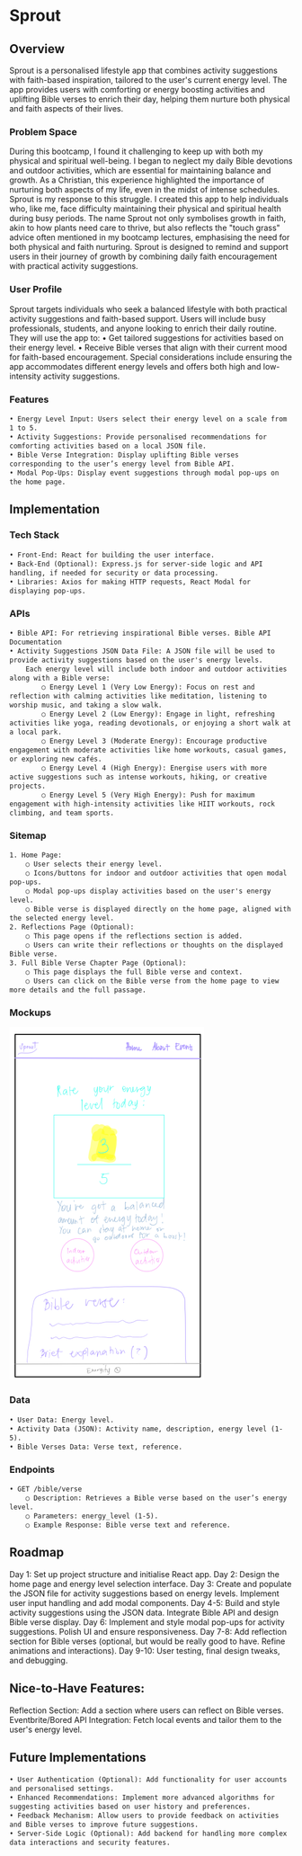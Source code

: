 # Sprout

## Overview
Sprout is a personalised lifestyle app that combines activity suggestions with faith-based inspiration, tailored to the user's current energy level. The app provides users with comforting or energy boosting activities and uplifting Bible verses to enrich their day, helping them nurture both physical and faith aspects of their lives.

### Problem Space
During this bootcamp, I found it challenging to keep up with both my physical and spiritual well-being. I began to neglect my daily Bible devotions and outdoor activities, which are essential for maintaining balance and growth. As a Christian, this experience highlighted the importance of nurturing both aspects of my life, even in the midst of intense schedules. Sprout is my response to this struggle. I created this app to help individuals who, like me, face difficulty maintaining their physical and spiritual health during busy periods. The name Sprout not only symbolises growth in faith, akin to how plants need care to thrive, but also reflects the "touch grass" advice often mentioned in my bootcamp lectures, emphasising the need for both physical and faith nurturing. Sprout is designed to remind and support users in their journey of growth by combining daily faith encouragement with practical activity suggestions.

### User Profile
Sprout targets individuals who seek a balanced lifestyle with both practical activity suggestions and faith-based support. Users will include busy professionals, students, and anyone looking to enrich their daily routine. They will use the app to:
    • Get tailored suggestions for activities based on their energy level.
    • Receive Bible verses that align with their current mood for faith-based encouragement. Special considerations include ensuring the app accommodates different energy levels and offers both high and low-intensity activity suggestions.

### Features
    • Energy Level Input: Users select their energy level on a scale from 1 to 5.
    • Activity Suggestions: Provide personalised recommendations for comforting activities based on a local JSON file.
    • Bible Verse Integration: Display uplifting Bible verses corresponding to the user’s energy level from Bible API.
    • Modal Pop-Ups: Display event suggestions through modal pop-ups on the home page.

## Implementation

### Tech Stack
    • Front-End: React for building the user interface.
    • Back-End (Optional): Express.js for server-side logic and API handling, if needed for security or data processing.
    • Libraries: Axios for making HTTP requests, React Modal for displaying pop-ups.

### APIs
    • Bible API: For retrieving inspirational Bible verses. Bible API Documentation
    • Activity Suggestions JSON Data File: A JSON file will be used to provide activity suggestions based on the user's energy levels. 
        Each energy level will include both indoor and outdoor activities along with a Bible verse:
            ○ Energy Level 1 (Very Low Energy): Focus on rest and reflection with calming activities like meditation, listening to worship music, and taking a slow walk.
            ○ Energy Level 2 (Low Energy): Engage in light, refreshing activities like yoga, reading devotionals, or enjoying a short walk at a local park.
            ○ Energy Level 3 (Moderate Energy): Encourage productive engagement with moderate activities like home workouts, casual games, or exploring new cafés.
            ○ Energy Level 4 (High Energy): Energise users with more active suggestions such as intense workouts, hiking, or creative projects.
            ○ Energy Level 5 (Very High Energy): Push for maximum engagement with high-intensity activities like HIIT workouts, rock climbing, and team sports.

### Sitemap
    1. Home Page:
        ○ User selects their energy level.
        ○ Icons/buttons for indoor and outdoor activities that open modal pop-ups.
        ○ Modal pop-ups display activities based on the user's energy level.
        ○ Bible verse is displayed directly on the home page, aligned with the selected energy level.
    2. Reflections Page (Optional):
        ○ This page opens if the reflections section is added.
        ○ Users can write their reflections or thoughts on the displayed Bible verse.
    3. Full Bible Verse Chapter Page (Optional):
        ○ This page displays the full Bible verse and context.
        ○ Users can click on the Bible verse from the home page to view more details and the full passage.

### Mockups
![alt text](mockup.png)

### Data
    • User Data: Energy level.
    • Activity Data (JSON): Activity name, description, energy level (1-5).
    • Bible Verses Data: Verse text, reference.

### Endpoints
    • GET /bible/verse
        ○ Description: Retrieves a Bible verse based on the user’s energy level.
        ○ Parameters: energy_level (1-5).
        ○ Example Response: Bible verse text and reference.

## Roadmap
Day 1: Set up project structure and initialise React app.
Day 2: Design the home page and energy level selection interface.
Day 3: Create and populate the JSON file for activity suggestions based on energy levels. Implement user input handling and add modal components.
Day 4-5: Build and style activity suggestions using the JSON data. Integrate Bible API and design Bible verse display.
Day 6: Implement and style modal pop-ups for activity suggestions.
Polish UI and ensure responsiveness.
Day 7-8: Add reflection section for Bible verses (optional, but would be really good to have. Refine animations and interactions).
Day 9-10: User testing, final design tweaks, and debugging.

## Nice-to-Have Features:
Reflection Section: Add a section where users can reflect on Bible verses.
Eventbrite/Bored API Integration: Fetch local events and tailor them to the user's energy level.

## Future Implementations
    • User Authentication (Optional): Add functionality for user accounts and personalised settings.
    • Enhanced Recommendations: Implement more advanced algorithms for suggesting activities based on user history and preferences.
    • Feedback Mechanism: Allow users to provide feedback on activities and Bible verses to improve future suggestions.
    • Server-Side Logic (Optional): Add backend for handling more complex data interactions and security features.
